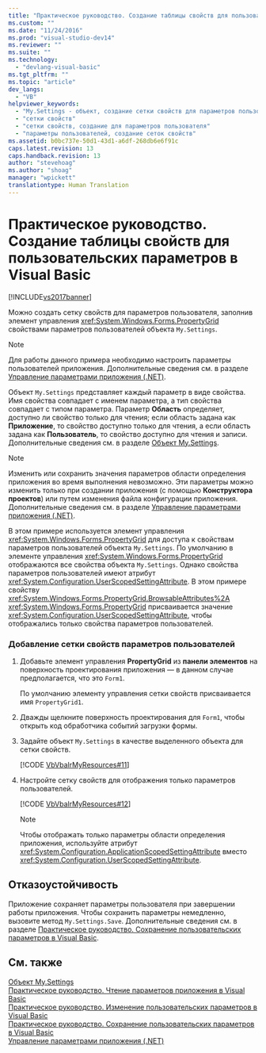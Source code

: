 ```yaml
---
title: "Практическое руководство. Создание таблицы свойств для пользовательских параметров в Visual Basic | Microsoft Docs"
ms.custom: ""
ms.date: "11/24/2016"
ms.prod: "visual-studio-dev14"
ms.reviewer: ""
ms.suite: ""
ms.technology: 
  - "devlang-visual-basic"
ms.tgt_pltfrm: ""
ms.topic: "article"
dev_langs: 
  - "VB"
helpviewer_keywords: 
  - "My.Settings - объект, создание сетки свойств для параметров пользователя"
  - "сетки свойств"
  - "сетки свойств, создание для параметров пользователя"
  - "параметры пользователей, создание сеток свойств"
ms.assetid: b0bc737e-50d1-43d1-a6df-268db6e6f91c
caps.latest.revision: 13
caps.handback.revision: 13
author: "stevehoag"
ms.author: "shoag"
manager: "wpickett"
translationtype: Human Translation
---
```

# Практическое руководство. Создание таблицы свойств для пользовательских параметров в Visual Basic
[!INCLUDE[vs2017banner](../../../../csharp/includes/vs2017banner.md)]

Можно создать сетку свойств для параметров пользователя, заполнив элемент управления <xref:System.Windows.Forms.PropertyGrid> свойствами параметров пользователей объекта `My.Settings`.  
  
> [!NOTE]
>  Для работы данного примера необходимо настроить параметры пользователей приложения.  Дополнительные сведения см. в разделе [Управление параметрами приложения \(.NET\)](/visual-studio/ide/managing-application-settings-dotnet).  
  
 Объект `My.Settings` представляет каждый параметр в виде свойства.  Имя свойства совпадает с именем параметра, а тип свойства совпадает с типом параметра.  Параметр **Область** определяет, доступно ли свойство только для чтения; если область задана как **Приложение**, то свойство доступно только для чтения, а если область задана как **Пользователь**, то свойство доступно для чтения и записи.  Дополнительные сведения см. в разделе [Объект My.Settings](../../../../visual-basic/language-reference/objects/my-settings-object.md).  
  
> [!NOTE]
>  Изменить или сохранить значения параметров области определения приложения во время выполнения невозможно.  Эти параметры можно изменить только при создании приложения \(с помощью **Конструктора проектов**\) или путем изменения файла конфигурации приложения.  Дополнительные сведения см. в разделе [Управление параметрами приложения \(.NET\)](/visual-studio/ide/managing-application-settings-dotnet).  
  
 В этом примере используется элемент управления <xref:System.Windows.Forms.PropertyGrid> для доступа к свойствам параметров пользователей объекта `My.Settings`.  По умолчанию в элементе управления <xref:System.Windows.Forms.PropertyGrid> отображаются все свойства объекта `My.Settings`.  Однако свойства параметров пользователей имеют атрибут <xref:System.Configuration.UserScopedSettingAttribute>.  В этом примере свойству <xref:System.Windows.Forms.PropertyGrid.BrowsableAttributes%2A> <xref:System.Windows.Forms.PropertyGrid> присваивается значение <xref:System.Configuration.UserScopedSettingAttribute>, чтобы отображались только свойства параметров пользователей.  
  
### Добавление сетки свойств параметров пользователей  
  
1.  Добавьте элемент управления **PropertyGrid** из **панели элементов** на поверхность проектирования приложения — в данном случае предполагается, что это `Form1`.  
  
     По умолчанию элементу управления сетки свойств присваивается имя `PropertyGrid1`.  
  
2.  Дважды щелкните поверхность проектирования для `Form1`, чтобы открыть код обработчика событий загрузки формы.  
  
3.  Задайте объект `My.Settings` в качестве выделенного объекта для сетки свойств.  
  
     [!CODE [VbVbalrMyResources#11](../CodeSnippet/VS_Snippets_VBCSharp/VbVbalrMyResources#11)]  
  
4.  Настройте сетку свойств для отображения только параметров пользователей.  
  
     [!CODE [VbVbalrMyResources#12](../CodeSnippet/VS_Snippets_VBCSharp/VbVbalrMyResources#12)]  
  
    > [!NOTE]
    >  Чтобы отображать только параметры области определения приложения, используйте атрибут <xref:System.Configuration.ApplicationScopedSettingAttribute> вместо <xref:System.Configuration.UserScopedSettingAttribute>.  
  
## Отказоустойчивость  
 Приложение сохраняет параметры пользователя при завершении работы приложения.  Чтобы сохранить параметры немедленно, вызовите метод `My.Settings.Save`.  Дополнительные сведения см. в разделе [Практическое руководство. Сохранение пользовательских параметров в Visual Basic](../../../../visual-basic/developing-apps/programming/app-settings/how-to-persist-user-settings.md).  
  
## См. также  
 [Объект My.Settings](../../../../visual-basic/language-reference/objects/my-settings-object.md)   
 [Практическое руководство. Чтение параметров приложения в Visual Basic](../../../../visual-basic/developing-apps/programming/app-settings/how-to-read-application-settings.md)   
 [Практическое руководство. Изменение пользовательских параметров в Visual Basic](../../../../visual-basic/developing-apps/programming/app-settings/how-to-change-user-settings.md)   
 [Практическое руководство. Сохранение пользовательских параметров в Visual Basic](../../../../visual-basic/developing-apps/programming/app-settings/how-to-persist-user-settings.md)   
 [Управление параметрами приложения \(.NET\)](/visual-studio/ide/managing-application-settings-dotnet)